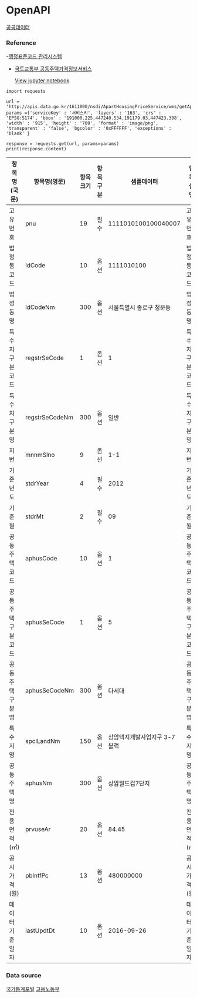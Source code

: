 # OpenAPI

<!---
```
conda install -c conda-forge xmltodict
```
--->

[공공데이터](https://www.data.go.kr/index.do)

### Reference

<!---
- [국토부 한국부동산원_전국 청약 분양정보 상세조회 서비스](https://www.data.go.kr/data/15098547/openapi.do)
```
# Python3 샘플 코드 #

import requests

url = 'http://openapi.reb.or.kr/OpenAPI_ToolInstallPackage/service/rest/ApplyhomeInfoSvc/getLttotPblancList'
params ={'serviceKey' : '서비스키', 'startmonth' : '202101', 'endmonth' : '202103', 'houseSecd' : '01', 'sido' : '강원', 'houseName' : '횡성 벨라시티', 'rentSecd' : '0' }

response = requests.get(url, params=params)
print(response.content)
```

- [국토부 한국수자원공사_토지 분양 정보](https://www.data.go.kr/data/15099019/openapi.do)
- [국토교통부_대지권등록정보조회서비스](https://www.data.go.kr/data/15056691/openapi.do)
- [국토교통부_토지특성정보서비스](https://www.data.go.kr/data/15057558/openapi.do)
- [국토교통부_아파트 분양권전매 신고 자료](https://www.data.go.kr/data/15056782/openapi.do)
--->

-[행정표준코드 관리시스템](https://www.code.go.kr/index.do)

- [국토교통부 공동주택가격정보서비스](https://www.data.go.kr/tcs/dss/selectApiDataDetailView.do?publicDataPk=15057988)

  [View jupyter notebook](https://github.com/reejungkim/OpenAPI_Ministry_of_land/blob/main/%EA%B5%AD%ED%86%A0%EA%B5%90%ED%86%B5%EB%B6%80_%EA%B3%B5%EB%8F%99%EC%A3%BC%ED%83%9D%EA%B0%80%EA%B2%A9%EC%A0%95%EB%B3%B4%EC%84%9C%EB%B9%84%EC%8A%A4.ipynb)

```
import requests

url = 'http://apis.data.go.kr/1611000/nsdi/ApartHousingPriceService/wms/getApartHousingPriceWMS'
params ={'serviceKey' : '서비스키', 'layers' : '163', 'crs' : 'EPSG:5174', 'bbox' : '191000.225,447240.534,191179.03,447423.308', 'width' : '915', 'height' : '700', 'format' : 'image/png', 'transparent' : 'false', 'bgcolor' : '0xFFFFFF', 'exceptions' : 'blank' }

response = requests.get(url, params=params)
print(response.content)
```

| 항목명(국문)     | 항목명(영문)   | 항목크기 | 항목구분 | 샘플데이터                   | 항목설명         |
| ---------------- | -------------- | -------- | -------- | ---------------------------- | ---------------- |
| 고유번호         | pnu            | 19       | 필수     | 1111010100100040007          | 고유번호         |
| 법정동코드       | ldCode         | 10       | 옵션     | 1111010100                   | 법정동코드       |
| 법정동명         | ldCodeNm       | 300      | 옵션     | 서울특별시 종로구 청운동     | 법정동명         |
| 특수지구분코드   | regstrSeCode   | 1        | 옵션     | 1                            | 특수지구분코드   |
| 특수지구분명     | regstrSeCodeNm | 300      | 옵션     | 일반                         | 특수지구분명     |
| 지번             | mnnmSlno       | 9        | 옵션     | 1-1                          | 지번             |
| 기준년도         | stdrYear       | 4        | 필수     | 2012                         | 기준년도         |
| 기준월           | stdrMt         | 2        | 필수     | 09                           | 기준월           |
| 공동주택코드     | aphusCode      | 10       | 옵션     | 1                            | 공동주택코드     |
| 공동주택구분코드 | aphusSeCode    | 1        | 옵션     | 5                            | 공동주택구분코드 |
| 공동주택구분명   | aphusSeCodeNm  | 300      | 옵션     | 다세대                       | 공동주택구분명   |
| 특수지명         | spclLandNm     | 150      | 옵션     | 상암택지개발사업지구 3-7블럭 | 특수지명         |
| 공동주택명       | aphusNm        | 300      | 옵션     | 상암월드컵7단지              | 공동주택명       |
| 전용면적(㎡)     | prvuseAr       | 20       | 옵션     | 84.45                        | 전용면적(㎡)     |
| 공시가격(원)     | pblntfPc       | 13       | 옵션     | 480000000                    | 공시가격(원)     |
| 데이터기준일자   | lastUpdtDt     | 10       | 옵션     | 2016-09-26                   | 데이터기준일자   |

### Data source

[국가통계포털](https://kosis.kr/index/index.do)
[고용노동부](http://laborstat.moel.go.kr/hmp/tblInfo/TblInfoList.do?menuId=0010001100101102&leftMenuId=0010001100101&bbsId=)
